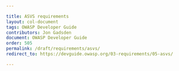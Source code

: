 ```yaml
---

title: ASVS requirements
layout: col-document
tags: OWASP Developer Guide
contributors: Jon Gadsden
document: OWASP Developer Guide
order: 505
permalink: /draft/requirements/asvs/
redirect_to: https://devguide.owasp.org/03-requirements/05-asvs/

---
```


